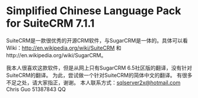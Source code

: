 Simplified Chinese Language Pack for SuiteCRM 7.1.1 
====================================================

SuiteCRM是一款很优秀的开源CRM软件，与SugarCRM是一体的。具体可以看Wiki：http://en.wikipedia.org/wiki/SuiteCRM 和http://en.wikipedia.org/wiki/SugarCRM。

我本人很喜欢这款软件，但是从网上只有SugarCRM 6.5社区版的翻译，没有针对SuiteCRM的翻译。
为此，尝试做一个针对SuiteCRM的简体中文的翻译。
有很多不足之处，请大家指正，谢谢。
本人联系方式：sqlserver2x@hotmail.com
              Chris Guo
              51387843 QQ

[langpack]: https://github.com/likhobory/SuiteCRM7RU/blob/master/rapira-suite_pack_russian-7.1.1.zip?raw=true
[suitecrm]: https://github.com/salesagility/SuiteCRM
